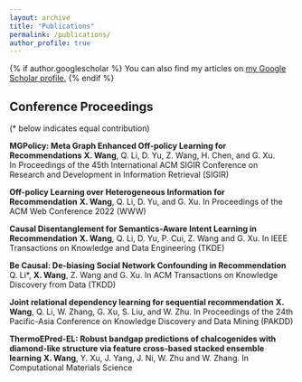 ```yaml
---
layout: archive
title: "Publications"
permalink: /publications/
author_profile: true
---
```


{% if author.googlescholar %}
  You can also find my articles on <u><a href="{{author.googlescholar}}">my Google Scholar profile</a>.</u>
{% endif %}

<!-- {% include base_path %}

{% for post in site.publications reversed %}
  {% include archive-single.html %}
{% endfor %} -->

Conference Proceedings
------
(\* below indicates equal contribution)

<strong>MGPolicy: Meta Graph Enhanced Off-policy Learning for Recommendations</strong>
<strong>X. Wang</strong>, Q. Li, D. Yu, Z. Wang, H. Chen, and G. Xu.  
In Proceedings of the 45th International ACM SIGIR Conference on Research and Development in Information Retrieval (SIGIR)

<strong>Off-policy Learning over Heterogeneous Information for Recommendation</strong>
<strong>X. Wang</strong>, Q. Li, D. Yu, and G. Xu.
In Proceedings of the ACM Web Conference 2022 (WWW)

<strong>Causal Disentanglement for Semantics-Aware Intent Learning in Recommendation</strong>
<strong>X. Wang</strong>, Q. Li, D. Yu, P. Cui, Z. Wang and G. Xu. 
In IEEE Transactions on Knowledge and Data Engineering (TKDE)

<strong>Be Causal: De-biasing Social Network Confounding in Recommendation</strong>
Q. Li\*, <strong>X. Wang</strong>, Z. Wang and G. Xu.
In ACM Transactions on Knowledge Discovery from Data (TKDD)

<strong>Joint relational dependency learning for sequential recommendation</strong>
<strong>X. Wang</strong>, Q. Li, W. Zhang, G. Xu, S. Liu, and W. Zhu.
In Proceedings of the 24th Pacific-Asia Conference on Knowledge Discovery and Data Mining (PAKDD)

<strong>ThermoEPred-EL: Robust bandgap predictions of chalcogenides with diamond-like structure via feature cross-based stacked ensemble learning</strong>
<strong>X. Wang</strong>, Y. Xu, J. Yang, J. Ni, W. Zhu and W. Zhang.
In Computational Materials Science
